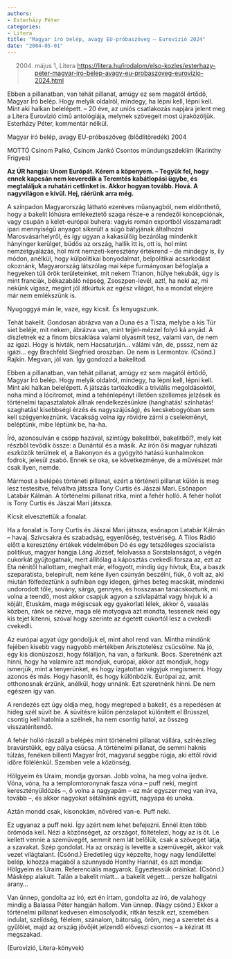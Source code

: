 ```yaml
---
authors:
- Esterházy Péter
categories:
- Litera
title: "Magyar író belép, avagy EU-próbaszöveg – Eurovízió 2024"
date: "2004-05-01"
---
```


> 2004. május 1, Litera
> https://litera.hu/irodalom/elso-kozles/esterhazy-peter-magyar-iro-belep-avagy-eu-probaszoveg-eurovizio-2024.html

Ebben a pillanatban, van tehát pillanat, amúgy ez sem magától értődő, Magyar Író belép. Hogy melyik oldalról, mindegy, ha lépni kell, lépni kell. Mint aki halkan belelépett. – 20 éve, az uniós csatlakozás napjára jelent meg a Litera Eurovízió című antológiája, melynek szövegeit most újraközöljük. Esterházy Péter, kommentár nélkül. 

Magyar író belép, avagy EU-próbaszöveg (blődlitöredék)
2004

MOTTÓ
Csínom Palkó, Csínom Jankó
Csontos mündungszdeklim
(Karinthy Frigyes)

**Az ÚR hangja: Unom Európát. Kérem a köpenyem. – Tegyük fel, hogy ennek kapcsán nem keveredik a Teremtés kabátlopási ügybe, és megtaláljuk a ruhatári cetlinket is. Akkor hogyan tovább. Hová. A nagyvilágon e kívül. Hej, ráérünk arra még.**

A színpadon Magyarország látható ezeréves műanyagból, nem eldönthető, hogy a bakelit lóhúsra emlékeztető szaga része-e a rendezői koncepciónak, vagy csupán a kelet-európai buhera: vagyis román exportból visszamaradt ipari mennyiségű anyagot sikerült a súgó bátyjának általhozni Marosvásárhelyről, és így ugyan a kakasülőig bezárólag mindenkit hányinger kerülget, büdös az ország, hallik itt is, ott is, hol mint nemzetgyalázás, hol mint nemzeti-keresztény értékrend – de mindegy is, ily módon, anélkül, hogy külpolitikai bonyodalmat, belpolitikai acsarkodást okoznánk, Magyarország látszólag mai képe furmányosan béfoglalja a hegyeken túli örök területeinket, mit nekem Trianon, hülye hekubák, úgy is mint franciák, békazabáló népség, Zsoszpen-levél, azt!, ha neki az, mi nekünk vigasz, megint jól átkúrtuk az egész világot, ha a mondat elejére már nem emlékszünk is.

Nyugoggyá mán le, vaze, egy kicsit. És lenyugszunk.


Tehát bakelit. Gondosan ábrázva van a Duna és a Tisza, melybe a kis Túr siet beléje, mit nekem, ábrázva van, mint tejjel-mézzel folyó ká anyád. A díszletnek ez a finom bicsaklása valami olyasmit tesz, valami van, de nem az igazi. Hogy is hívták, nem Hacsaturján… válámi ván, de, psssz, nem áz igázi… egy Brachfeld Siegfried oroszban. De nem is Lermontov. (Csönd.) Rajkin. Megvan, jól van. Így gondozd a bakelitod.

Ebben a pillanatban, van tehát pillanat, amúgy ez sem magától értődő, Magyar Író belép. Hogy melyik oldalról, mindegy, ha lépni kell, lépni kell. Mint aki halkan belelépett. A játszás tartózkodik a triviális megoldásoktól, noha mind a lócitromot, mind a tehénlepényt illetően szellemes jelzések és történelmi tapasztalatok állnak rendelkezésünkre (hanghatás! színhatás! szaghatás! kisebbségi érzés és nagyszájúság), és kecskebogyóban sem kell szégyenkeznünk. Vacakság volna így rövidre zárni a cselekményt, beléptünk, mibe léptünk be, ha-ha.

Író, azonosulván e csöpp hazával, szintúgy bakelitból, bakelitből?, mely két részből tevődik össze: a Dunántúl és a másik. Az írón ősi magyar ruházati eszközök terülnek el, a Bakonyon és a gyógyító hatású kunhalmokon fodrok, jelesül zsabó. Ennek se oka, se következménye, de a művészet már csak ilyen, nemde.

Mármost a belépés történeti pillanat, ezért a történeti pillanat külön is meg lesz testesítve, felváltva játssza Tony Curtis és Jászai Mari. Esőnapon Latabár Kálmán. A történelmi pillanat ritka, mint a fehér holló. A fehér hollót is Tony Curtis és Jászai Mari játssza.

Kicsit elvesztettük a fonalat.

Ha a fonalat is Tony Curtis és Jászai Mari játssza, esőnapon Latabár Kálmán – havaj. Szívcsakra és szabadság, egyenlőség, testvériség. A Tilos Rádió előtt a keresztény értékek védelmében Dö és egy tetszőleges szocialista politikus, magyar hangja Láng József, felolvassa a Sorstalanságot, a végén cukorkát gyújtogatnak, mert állítólag a káposztás cvekedli forsza az, ezt az Eta nénitől hallottam, meghalt már, elfogyott, mindig úgy hívtuk, Eta, a baszk szeparatista, belepirult, nem kéne ilyen csúnyán beszélni, fiúk, ő volt az, aki miután fölfedeztünk a sufniban egy idegen, girhes beteg macskát, mindenki undorodott tőle, sovány, sárga, gennyes, és hosszasan tanácskoztunk, mi volna a teendő, most akkor csapjuk agyon a szívlapáttal vagy hívjuk ki a köjált, Etuskám, maga mégiscsak egy gyakorlati lélek, akkor ő, vasalás közben, ránk se nézve, maga elé motyogva azt mondta, tessenek neki egy kis tejet kitenni, szóval hogy szerinte az égetett cukortól lesz a cvekedli cvekedli.

Az európai agyat úgy gondoljuk el, mint ahol rend van. Mintha mindőnk fejében kisebb vagy nagyobb mértékben Arisztotelész csücsölne. Na jó, egy kis dionüszoszi, hogy fölálljon, ha van, a farkunk. Bocs. Szeretnénk azt hinni, hogy ha valamire azt mondjuk, európai, akkor azt mondjuk, hogy ismerjük, mint a tenyerünket, és hogy izgatottan vágyjuk megismerni. Hogy azonos és más. Hogy hasonlít, és hogy különbözik. Európai az, amit otthonosnak érzünk, anélkül, hogy unnánk. Ezt szeretnénk hinni. De nem egészen így van.

A rendezés ezt úgy oldja meg, hogy megreped a bakelit, és a repedésen át hideg szél süvít be. A süvítésre külön pénzalapot különített el Brüsszel, csontig kell hatolnia a szélnek, ha nem csontig hatol, az összeg visszatérítendő.

A fehér holló rászáll a belépés mint történelmi pillanat vállára, színészileg bravúrstükk, egy pálya csúcsa. A történelmi pillanat, de semmi haknis túlzás, fenéken billenti Magyar Írót, magyarul seggbe rúgja, aki ettől rövid időre fölélénkül. Szemben vele a közönség.

Hölgyeim és Uraim, mondja gyorsan. Jobb volna, ha meg volna ijedve. Vóna, vóna, ha a templomtoronynak fasza vóna – puff neki, megint keresztényüldözés –, ő volna a nagyapám – ez már egyszer meg van írva, tovább –, és akkor nagyokat sétálnánk együtt, nagyapa és unoka.

Aztán mondd csak, kisonokám, nővéred van-e. Puff neki.

Ez ugyanaz a puff neki. Így azért nem lehet befejezni. Ennél itten több örömóda kell. Nézi a közönséget, az országot, föltételezi, hogy az is őt. Le kellett vennie a szemüvegét, semmit nem lát belőlük, csak a szöveget látja, a szavakat. Szép gondolat. Ha az ország is levette a szemüvegét, akkor vak vezet világtalant. (Csönd.) Eredetileg úgy képzelte, hogy nagy lendülettel belép, kihozza magából a szunnyadó Honthy Hannát, és azt mondja: Hölgyeim és Uraim. Referenciális magyarok. Egyeztessük óráinkat. (Csönd.) Másképp alakult. Talán a bakelit miatt… a bakelit végett… persze hallgatni arany…

Van ünnep, gondolta az író, ezt én írtam, gondolta az író, de valahogy mindig a Balassa Péter hangján hallom. Van ünnep. (Nagy csönd.) Ekkor a történelmi pillanat kedvesen elmosolyodik, ritkán teszik ezt, szemében indulat, szelídség, félelem, szánalom, bátorság, öröm, meg a szeretet és a gyűlölet, majd az ország jövőjét jelzendő előveszi csontos – a kézirat itt megszakad.

(Eurovízió, Litera-könyvek)
